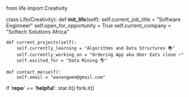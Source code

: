 ###

from life import Creativity

class Life(Creativity):
    def __init_life__(self):
        self.current_job_title = "Software Enginneer"
        self.open_for_opportunity = True
        self.current_company = "Softech Solutions Africa"

    def current_projects(self):
        self.currently_learning = "Algorithms and Data Structures 📚"
        self.currently_working_on = "Ordering App aka Uber Eats clone ⚡"
        self.excited_for = "Data Mining 🌎"
    
    def contact_me(self):
        self.email = "wanangwem@gmail.com"
 
if '__repo__' == '__helpful__':
    star.it()
    fork.it()

<!--
**wanangwe/wanangwe** is a ✨ _special_ ✨ repository because its `README.md` (this file) appears on your GitHub profile.

Here are some ideas to get you started:

- 🔭 I’m currently working on ...
- 🌱 I’m currently learning ...
- 👯 I’m looking to collaborate on ...
- 🤔 I’m looking for help with ...
- 💬 Ask me about ...
- 📫 How to reach me: ...
- 😄 Pronouns: ...
- ⚡ Fun fact: ...
-->
